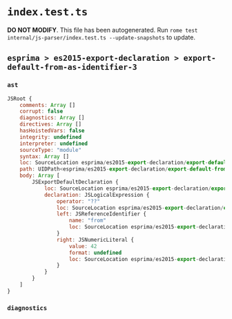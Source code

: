 # `index.test.ts`

**DO NOT MODIFY**. This file has been autogenerated. Run `rome test internal/js-parser/index.test.ts --update-snapshots` to update.

## `esprima > es2015-export-declaration > export-default-from-as-identifier-3`

### `ast`

```javascript
JSRoot {
	comments: Array []
	corrupt: false
	diagnostics: Array []
	directives: Array []
	hasHoistedVars: false
	integrity: undefined
	interpreter: undefined
	sourceType: "module"
	syntax: Array []
	loc: SourceLocation esprima/es2015-export-declaration/export-default-from-as-identifier-3/input.js 1:0-2:0
	path: UIDPath<esprima/es2015-export-declaration/export-default-from-as-identifier-3/input.js>
	body: Array [
		JSExportDefaultDeclaration {
			loc: SourceLocation esprima/es2015-export-declaration/export-default-from-as-identifier-3/input.js 1:0-1:26
			declaration: JSLogicalExpression {
				operator: "??"
				loc: SourceLocation esprima/es2015-export-declaration/export-default-from-as-identifier-3/input.js 1:15-1:25
				left: JSReferenceIdentifier {
					name: "from"
					loc: SourceLocation esprima/es2015-export-declaration/export-default-from-as-identifier-3/input.js 1:15-1:19 (from)
				}
				right: JSNumericLiteral {
					value: 42
					format: undefined
					loc: SourceLocation esprima/es2015-export-declaration/export-default-from-as-identifier-3/input.js 1:23-1:25
				}
			}
		}
	]
}
```

### `diagnostics`

```

```
